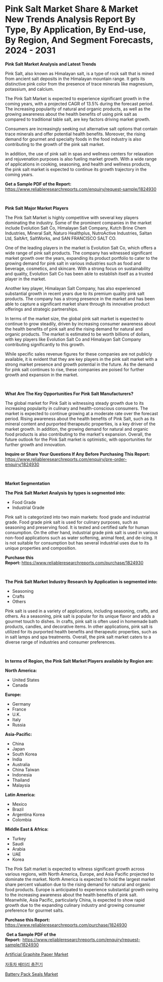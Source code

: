 <p><h1>Pink Salt Market Share & Market New Trends Analysis Report By Type, By Application, By End-use, By Region, And Segment Forecasts, 2024 - 2031</h1></p><p><strong>Pink Salt Market Analysis and Latest Trends</strong></p>
<p><p>Pink Salt, also known as Himalayan salt, is a type of rock salt that is mined from ancient salt deposits in the Himalayan mountain range. It gets its distinctive pink color from the presence of trace minerals like magnesium, potassium, and calcium.</p><p>The Pink Salt Market is expected to experience significant growth in the coming years, with a projected CAGR of 13.5% during the forecast period. The increasing popularity of natural and organic products, as well as the growing awareness about the health benefits of using pink salt as compared to traditional table salt, are key factors driving market growth.</p><p>Consumers are increasingly seeking out alternative salt options that contain trace minerals and offer potential health benefits. Moreover, the rising demand for gourmet and specialty foods in the food industry is also contributing to the growth of the pink salt market.</p><p>In addition, the use of pink salt in spas and wellness centers for relaxation and rejuvenation purposes is also fueling market growth. With a wide range of applications in cooking, seasoning, and health and wellness products, the pink salt market is expected to continue its growth trajectory in the coming years.</p></p>
<p><strong>Get a Sample PDF of the Report:&nbsp;</strong> <a href="https://www.reliableresearchreports.com/enquiry/request-sample/1824930">https://www.reliableresearchreports.com/enquiry/request-sample/1824930</a></p>
<p>&nbsp;</p>
<p><strong>Pink Salt Major Market Players</strong></p>
<p><p>The Pink Salt Market is highly competitive with several key players dominating the industry. Some of the prominent companies in the market include Evolution Salt Co, Himalayan Salt Company, Kutch Brine Chem Industries, Mineral Salt, Naturo Healthplus, NutroActive Industries, Saltan Ltd, SaltArt, SaltWorks, and SAN FRANCISCO SALT CO.</p><p>One of the leading players in the market is Evolution Salt Co, which offers a wide range of pink salt products. The company has witnessed significant market growth over the years, expanding its product portfolio to cater to the growing demand for pink salt in various industries such as food and beverage, cosmetics, and skincare. With a strong focus on sustainability and quality, Evolution Salt Co has been able to establish itself as a trusted player in the market.</p><p>Another key player, Himalayan Salt Company, has also experienced substantial growth in recent years due to its premium quality pink salt products. The company has a strong presence in the market and has been able to capture a significant market share through its innovative product offerings and strategic partnerships.</p><p>In terms of the market size, the global pink salt market is expected to continue to grow steadily, driven by increasing consumer awareness about the health benefits of pink salt and the rising demand for natural and organic products. The market is estimated to be worth billions of dollars, with key players like Evolution Salt Co and Himalayan Salt Company contributing significantly to this growth.</p><p>While specific sales revenue figures for these companies are not publicly available, it is evident that they are key players in the pink salt market with a strong market presence and growth potential in the future. As the demand for pink salt continues to rise, these companies are poised for further growth and expansion in the market.</p></p>
<p>&nbsp;</p>
<p><strong>What Are The Key Opportunities For Pink Salt Manufacturers?</strong></p>
<p><p>The global market for Pink Salt is witnessing steady growth due to its increasing popularity in culinary and health-conscious consumers. The market is expected to continue growing at a moderate rate over the forecast period. Rising awareness about the health benefits of Pink Salt, such as its mineral content and purported therapeutic properties, is a key driver of the market growth. In addition, the growing demand for natural and organic food products is also contributing to the market's expansion. Overall, the future outlook for the Pink Salt market is optimistic, with opportunities for further growth and innovation.</p></p>
<p><strong>Inquire or Share Your Questions If Any Before Purchasing This Report:</strong> <a href="https://www.reliableresearchreports.com/enquiry/pre-order-enquiry/1824930">https://www.reliableresearchreports.com/enquiry/pre-order-enquiry/1824930</a></p>
<p>&nbsp;</p>
<p><strong>Market Segmentation</strong></p>
<p><strong>The Pink Salt Market Analysis by types is segmented into:</strong></p>
<p><ul><li>Food Grade</li><li>Industrial Grade</li></ul></p>
<p><p>Pink salt is categorized into two main markets: food grade and industrial grade. Food grade pink salt is used for culinary purposes, such as seasoning and preserving food. It is tested and certified safe for human consumption. On the other hand, industrial grade pink salt is used in various non-food applications such as water softening, animal feed, and de-icing. It is not suitable for consumption but has several industrial uses due to its unique properties and composition.</p></p>
<p><strong>Purchase this Report:&nbsp;</strong><a href="https://www.reliableresearchreports.com/purchase/1824930">https://www.reliableresearchreports.com/purchase/1824930</a></p>
<p>&nbsp;</p>
<p><strong>The Pink Salt Market Industry Research by Application is segmented into:</strong></p>
<p><ul><li>Seasoning</li><li>Crafts</li><li>Others</li></ul></p>
<p><p>Pink salt is used in a variety of applications, including seasoning, crafts, and others. As a seasoning, pink salt is popular for its unique flavor and adds a gourmet touch to dishes. In crafts, pink salt is often used in homemade bath products, candles, and decorative items. In other applications, pink salt is utilized for its purported health benefits and therapeutic properties, such as in salt lamps and spa treatments. Overall, the pink salt market caters to a diverse range of industries and consumer preferences.</p></p>
<p>&nbsp;</p>
<p><strong>In terms of Region, the Pink Salt Market Players available by Region are:</strong></p>
<p>
    <p> <strong> North America: </strong>
        <ul>
            <li>United States</li>
            <li>Canada</li>
        </ul>
        </p> 
    <p> <strong> Europe: </strong>
        <ul>
            <li>Germany</li>
            <li>France</li>
            <li>U.K.</li>
            <li>Italy</li>
            <li>Russia</li>
        </ul>
        </p> 
    <p> <strong> Asia-Pacific: </strong>
        <ul>
            <li>China</li>
            <li>Japan</li>
            <li>South Korea</li>
            <li>India</li>
            <li>Australia</li>
            <li>China Taiwan</li>
            <li>Indonesia</li>
            <li>Thailand</li>
            <li>Malaysia</li>
        </ul>
        </p> 
    <p> <strong> Latin America: </strong>
        <ul>
            <li>Mexico</li>
            <li>Brazil</li>
            <li>Argentina Korea</li>
            <li>Colombia</li>
        </ul>
        </p> 
    <p> <strong> Middle East & Africa: </strong>
        <ul>
            <li>Turkey</li>
            <li>Saudi</li>
            <li>Arabia</li>
            <li>UAE</li>
            <li>Korea</li>
        </ul>
    </p>
    </p>
<p><p>The Pink Salt market is expected to witness significant growth across various regions, with North America, Europe, and Asia Pacific projected to dominate the market. North America is expected to hold the largest market share percent valuation due to the rising demand for natural and organic food products. Europe is anticipated to experience substantial growth owing to the increasing awareness about the health benefits of pink salt. Meanwhile, Asia Pacific, particularly China, is expected to show rapid growth due to the expanding culinary industry and growing consumer preference for gourmet salts.</p></p>
<p><strong>Purchase this Report: </strong><a href="https://www.reliableresearchreports.com/purchase/1824930">https://www.reliableresearchreports.com/purchase/1824930</a></p>
<p>&nbsp;<strong>Get a Sample PDF of the Report:&nbsp;&nbsp;</strong><a href="https://www.reliableresearchreports.com/enquiry/request-sample/1824930">https://www.reliableresearchreports.com/enquiry/request-sample/1824930</a></p>
<p><strong></strong></p>
<p><p><a href="https://view.publitas.com/reportprime-1/insights-into-artificial-graphite-paper-market-size-analysing-market-share-trends-and-growth-from-2023-to-2030/">Artificial Graphite Paper Market</a></p><p><a href="https://github.com/laholand/Market-Research-Report-List-2/blob/main/7385152191634.md">자동차 배터리 충전기</a></p><p><a href="https://view.publitas.com/reportprime-1/battery-pack-seals-market-size-2023-2030-global-industrial-analysis-key-geographical-regions-market-share-top-key-players-product-types-and-forecast-research-report/">Battery Pack Seals Market</a></p></p>